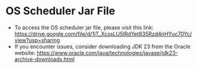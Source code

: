 # OS Scheduler Jar File
  - To access the OS scheduler jar file, please visit this link: https://drive.google.com/file/d/1iT_XcssLU5IRdYet835Rzd4nHYuc70Yc/view?usp=sharing
  - If you encounter issues, consider downloading JDK 23 from the Oracle website: https://www.oracle.com/java/technologies/javase/jdk23-archive-downloads.html
